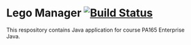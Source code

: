 # Lego Manager  [![Build Status](https://travis-ci.org/sutrkiller/LegoManager.svg?branch=master)](https://travis-ci.org/sutrkiller/LegoManager)

This respository contains Java application for course PA165 Enterprise Java.
